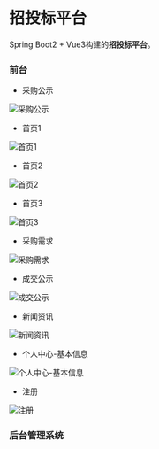 # 招投标平台
Spring Boot2 + Vue3构建的**招投标平台**。


### 前台

- 采购公示

![采购公示](https://kuro-blog.oss-cn-guangzhou.aliyuncs.com/2022/06/4.png)

- 首页1

![首页1](https://kuro-blog.oss-cn-guangzhou.aliyuncs.com/2022/06/1.png)

- 首页2

![首页2](https://kuro-blog.oss-cn-guangzhou.aliyuncs.com/2022/06/2.png)

- 首页3

![首页3](https://kuro-blog.oss-cn-guangzhou.aliyuncs.com/2022/06/3.png)

- 采购需求

![采购需求](https://kuro-blog.oss-cn-guangzhou.aliyuncs.com/2022/06/5.png)

- 成交公示

![成交公示](https://kuro-blog.oss-cn-guangzhou.aliyuncs.com/2022/06/6.png)

- 新闻资讯

![新闻资讯](https://kuro-blog.oss-cn-guangzhou.aliyuncs.com/2022/06/7.png)

- 个人中心-基本信息

![个人中心-基本信息](https://kuro-blog.oss-cn-guangzhou.aliyuncs.com/2022/06/8.png)

- 注册

![注册](https://kuro-blog.oss-cn-guangzhou.aliyuncs.com/2022/06/9.png)


### 后台管理系统
